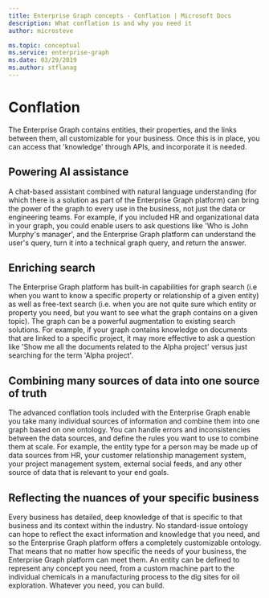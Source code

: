 ```yaml
---
title: Enterprise Graph concepts - Conflation | Microsoft Docs
description: What conflation is and why you need it
author: microsteve

ms.topic: conceptual
ms.service: enterprise-graph 
ms.date: 03/29/2019
ms.author: stflanag
---
```


# Conflation

The Enterprise Graph contains entities, their properties, and the links between them, all customizable for your business. Once this is in place, you can access that 'knowledge' through APIs, and incorporate it is needed.

## Powering AI assistance
A chat-based assistant combined with natural language understanding (for which there is a solution as part of the Enterprise Graph platform) can bring the power of the graph to every use in the business, not just the data or engineering teams. For example, if you included HR and organizational data in your graph, you could enable users to ask questions like 'Who is John Murphy's manager', and the Enterprise Graph platform can understand the user's query, turn it into a technical graph query, and return the answer. 

## Enriching search
The Enterprise Graph platform has built-in capabilities for graph search (i.e when you want to know a specific property or relationship of a given entity) as well as free-text search (i.e. when you are not quite sure which entity or property you need, but you want to see what the graph contains on a given topic). The graph can be a powerful augmentation to existing search solutions. For example, if your graph contains knowledge on documents that are linked to a specific project, it may more effective to ask a question like 'Show me all the documents related to the Alpha project' versus just searching for the term 'Alpha project'.

## Combining many sources of data into one source of truth

The advanced conflation tools included with the Enterprise Graph enable you take many individual sources of information and combine them into one graph based on one ontology. You can handle errors and inconsistencies between the data sources, and define the rules you want to use to combine them at scale. For example, the entity type for a person may be made up of data sources from HR, your customer relationship management system, your project management system, external social feeds, and any other source of data that is relevant to your end goals.


## Reflecting the nuances of your specific business

Every business has detailed, deep knowledge of that is specific to that business and its context within the industry. No standard-issue ontology can hope to reflect the exact information and knowledge that you need, and so the Enterprise Graph platform offers a completely customizable ontology. That means that no matter how specific the needs of your business, the Enterprise Graph platform can meet them. An entity can be defined to represent any concept you need, from a custom machine part to the individual chemicals in a manufacturing process to the dig sites for oil exploration. Whatever you need, you can build.